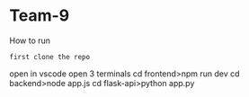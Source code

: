 # Team-9

How to run

    first clone the repo
open in vscode
open 3 terminals
cd frontend>npm run dev 
cd backend>node app.js
cd flask-api>python app.py
